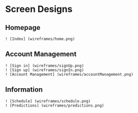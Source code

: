 # Screen Designs

## Homepage
    ! [Index] (wireframes/home.png)

## Account Management
    ! [Sign in] (wireframes/signUp.png)
    ! [Sign up] (wireframes/signIn.png)
    ! [Account Management] (wireframes/accountManagement.png)

## Information
    ! [Schedule] (wireframes/schedule.png)
    ! [Predictions] (wireframes/predictions.png)
